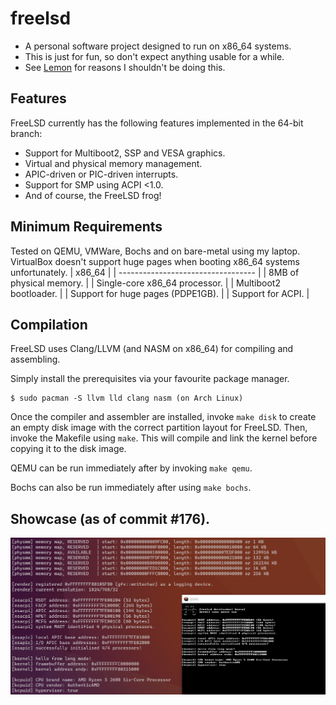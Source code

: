 # freelsd
* A personal software project designed to run on x86_64 systems.
* This is just for fun, so don't expect anything usable for a while.
* See [Lemon](https://github.com/fido2020/lemon-os) for reasons I shouldn't be doing this.

## Features
FreeLSD currently has the following features implemented in the 64-bit branch:
* Support for Multiboot2, SSP and VESA graphics.
* Virtual and physical memory management.
* APIC-driven or PIC-driven interrupts.
* Support for SMP using ACPI <1.0.
* And of course, the FreeLSD frog!

## Minimum Requirements
Tested on QEMU, VMWare, Bochs and on bare-metal using my laptop. VirtualBox doesn't support huge pages when booting x86_64 systems unfortunately.
| x86_64                             |
| ---------------------------------- |
| 8MB of physical memory.            |
| Single-core x86_64 processor.      |
| Multiboot2 bootloader.             |
| Support for huge pages (PDPE1GB).  |
| Support for ACPI.                  |

## Compilation
FreeLSD uses Clang/LLVM (and NASM on x86_64) for compiling and assembling.

Simply install the prerequisites via your favourite package manager.
```
$ sudo pacman -S llvm lld clang nasm (on Arch Linux)
```

Once the compiler and assembler are installed, invoke `make disk` to create an empty disk image with the correct partition layout for FreeLSD. Then, invoke the Makefile using `make`. This will compile and link the kernel before copying it to the disk image. 

QEMU can be run immediately after by invoking `make qemu`.

Bochs can also be run immediately after using `make bochs`.

## Showcase (as of commit #176).
![FreeLSD Graphical Output and Serial Log](showcase.png)
